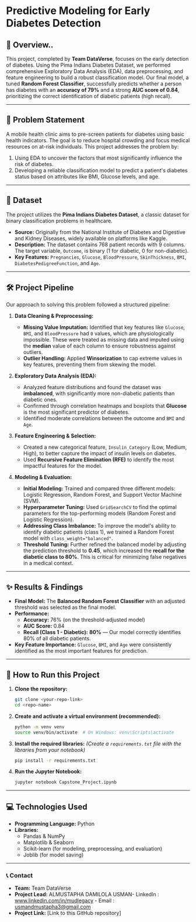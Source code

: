 # Predictive Modeling for Early Diabetes Detection


<!-- This is a generic banner, you can create a custom one! -->

## 📖 Overview..

This project, completed by **Team DataVerse**, focuses on the early detection of diabetes. Using the Pima Indians Diabetes Dataset, we performed comprehensive Exploratory Data Analysis (EDA), data preprocessing, and feature engineering to build a robust classification model. Our final model, a tuned **Random Forest Classifier**, successfully predicts whether a person has diabetes with an **accuracy of 79%** and a strong **AUC score of 0.84**, prioritizing the correct identification of diabetic patients (high recall).

---

## 🎯 Problem Statement

A mobile health clinic aims to pre-screen patients for diabetes using basic health indicators. The goal is to reduce hospital crowding and focus medical resources on at-risk individuals. This project addresses the problem by:
1.  Using EDA to uncover the factors that most significantly influence the risk of diabetes.
2.  Developing a reliable classification model to predict a patient's diabetes status based on attributes like BMI, Glucose levels, and age.

---

## 💾 Dataset

The project utilizes the **Pima Indians Diabetes Dataset**, a classic dataset for binary classification problems in healthcare.

*   **Source:** Originally from the National Institute of Diabetes and Digestive and Kidney Diseases, widely available on platforms like Kaggle.
*   **Description:** The dataset contains 768 patient records with 9 columns. The target variable, `Outcome`, is binary (1 for diabetic, 0 for non-diabetic).
*   **Key Features:** `Pregnancies`, `Glucose`, `BloodPressure`, `SkinThickness`, `BMI`, `DiabetesPedigreeFunction`, and `Age`.

---

## 🛠️ Project Pipeline

Our approach to solving this problem followed a structured pipeline:

1.  **Data Cleaning & Preprocessing:**
    *   **Missing Value Imputation:** Identified that key features like `Glucose`, `BMI`, and `BloodPressure` had `0` values, which are physiologically impossible. These were treated as missing data and imputed using the **median** value of each column to ensure robustness against outliers.
    *   **Outlier Handling:** Applied **Winsorization** to cap extreme values in key features, preventing them from skewing the model.

2.  **Exploratory Data Analysis (EDA):**
    *   Analyzed feature distributions and found the dataset was **imbalanced**, with significantly more non-diabetic patients than diabetic ones.
    *   Confirmed through correlation heatmaps and boxplots that **Glucose** is the most significant predictor of diabetes.
    *   Identified moderate correlations between the outcome and `BMI` and `Age`.

3.  **Feature Engineering & Selection:**
    *   Created a new categorical feature, `Insulin_Category` (Low, Medium, High), to better capture the impact of insulin levels on diabetes.
    *   Used **Recursive Feature Elimination (RFE)** to identify the most impactful features for the model.

4.  **Modeling & Evaluation:**
    *   **Initial Modeling:** Trained and compared three different models: Logistic Regression, Random Forest, and Support Vector Machine (SVM).
    *   **Hyperparameter Tuning:** Used `GridSearchCV` to find the optimal parameters for the top-performing models (Random Forest and Logistic Regression).
    *   **Addressing Class Imbalance:** To improve the model's ability to identify diabetic patients (class 1), we trained a Random Forest model with `class_weight="balanced"`.
    *   **Threshold Tuning:** Further refined the balanced model by adjusting the prediction threshold to **0.45**, which increased the **recall for the diabetic class to 80%**. This is critical for minimizing false negatives in a medical context.

---

## ✨ Results & Findings

*   **Final Model:** The **Balanced Random Forest Classifier** with an adjusted threshold was selected as the final model.
*   **Performance:**
    *   **Accuracy:** 76% (on the threshold-adjusted model)
    *   **AUC Score:** 0.84
    *   **Recall (Class 1 - Diabetic):** **80%** — Our model correctly identifies 80% of all diabetic patients.
*   **Key Feature Importance:** `Glucose`, `BMI`, and `Age` were consistently identified as the most important features for prediction.

---

## 🚀 How to Run this Project

1.  **Clone the repository:**
    ```bash
    git clone <your-repo-link>
    cd <repo-name>
    ```
2.  **Create and activate a virtual environment (recommended):**
    ```bash
    python -m venv venv
    source venv/bin/activate  # On Windows: venv\Scripts\activate
    ```
3.  **Install the required libraries:**
    *(Create a `requirements.txt` file with the libraries from your notebook)*
    ```bash
    pip install -r requirements.txt
    ```
4.  **Run the Jupyter Notebook:**
    ```bash
    jupyter notebook Capstone_Project.ipynb
    ```

---

## 💻 Technologies Used

*   **Programming Language:** Python
*   **Libraries:**
    *   Pandas & NumPy
    *   Matplotlib & Seaborn
    *   Scikit-learn (for modeling, preprocessing, and evaluation)
    *   Joblib (for model saving)

---

### 📞 Contact

*   **Team:** Team DataVerse
*   **Project Lead:** ALMUSTAPHA DAMILOLA USMAN- LinkedIn : www.linkedin.com/in/mudlegacy - Email : usmandmustapha3@gmail.com
*   **Project Link:** [Link to this GitHub repository]
